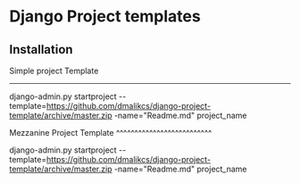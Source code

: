 Django Project templates
========================

Installation
------------

Simple project Template
***********************

django-admin.py startproject --template=https://github.com/dmalikcs/django-project-template/archive/master.zip -name="Readme.md" project_name


Mezzanine Project Template
^^^^^^^^^^^^^^^^^^^^^^^^^^

django-admin.py startproject --template=https://github.com/dmalikcs/django-project-template/archive/master.zip -name="Readme.md" project_name

